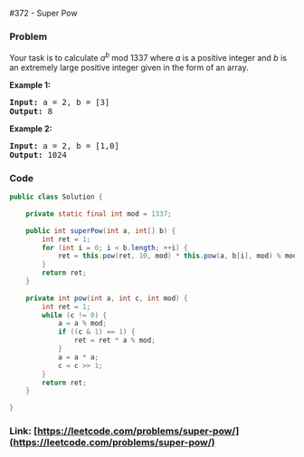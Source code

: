 #372 - Super Pow

### Problem
<p>Your task is to calculate <i>a</i><sup><i>b</i></sup> mod 1337 where <i>a</i> is a positive integer and <i>b</i> is an extremely large positive integer given in the form of an array.</p>

<p><strong>Example 1:</strong></p>

<div>
<pre>
<strong>Input: </strong>a = <span id="example-input-1-1">2</span>, b = <span id="example-input-1-2">[3]</span>
<strong>Output: </strong><span id="example-output-1">8</span>
</pre>

<div>
<p><strong>Example 2:</strong></p>

<pre>
<strong>Input: </strong>a = <span id="example-input-2-1">2</span>, b = <span id="example-input-2-2">[1,0]</span>
<strong>Output: </strong><span id="example-output-2">1024</span>
</pre>
</div>
</div>

### Code
```java
public class Solution {
    
    private static final int mod = 1337;
    
    public int superPow(int a, int[] b) {
        int ret = 1;
        for (int i = 0; i < b.length; ++i) {
            ret = this.pow(ret, 10, mod) * this.pow(a, b[i], mod) % mod;
        }
        return ret;
    }
    
    private int pow(int a, int c, int mod) {
        int ret = 1;
        while (c != 0) {
            a = a % mod;
            if ((c & 1) == 1) {
                ret = ret * a % mod;
            }
            a = a * a;
            c = c >> 1;
        }
        return ret;
    }
    
}
```
### Link: [https://leetcode.com/problems/super-pow/](https://leetcode.com/problems/super-pow/)
